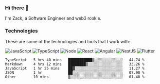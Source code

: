 ### Hi there 👋
I'm Zack, a Software Engineer and web3 rookie.

### Technologies
These are some of the technologies and tools that I work with:

![JavaScript](https://img.shields.io/badge/JavaScript-323330.svg?logo=javascript&logoColor=F7DF1E) 
![TypeScript](https://img.shields.io/badge/TypeScript-007ACC.svg?logo=typescript&logoColor=white) 
![Node](https://img.shields.io/badge/Node.js-43853D.svg?logo=node.js&logoColor=white)
![React](https://img.shields.io/badge/React-20232a.svg?logo=react&logoColor=61DAFB) 
![Angular](https://img.shields.io/badge/Angular-E23237.svg?logo=angularjs&logoColor=white)
![NestJS](https://img.shields.io/badge/NestJS-E0234E?logo=nestjs&logoColor=white)
![Flutter](https://img.shields.io/badge/Flutter-02569B.svg?logo=flutter&logoColor=white)

<!--START_SECTION:waka-->

```text
TypeScript   5 hrs 40 mins   ███████████▒░░░░░░░░░░░░░   44.74 %
Markdown     4 hrs 12 mins   ████████▒░░░░░░░░░░░░░░░░   33.26 %
JavaScript   1 hr 25 mins    ██▓░░░░░░░░░░░░░░░░░░░░░░   11.27 %
JSON         1 hr            ██░░░░░░░░░░░░░░░░░░░░░░░   07.90 %
Other        10 mins         ▒░░░░░░░░░░░░░░░░░░░░░░░░   01.40 %
```

<!--END_SECTION:waka-->
